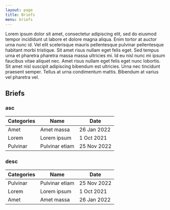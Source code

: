 ```yaml
---
layout: page
title: Briefs
menu: briefs
---
```


Lorem ipsum dolor sit amet, consectetur adipiscing elit, sed do eiusmod tempor incididunt ut labore et dolore magna aliqua. Enim tortor at auctor urna nunc id. Vel elit scelerisque mauris pellentesque pulvinar pellentesque habitant morbi tristique. Sit amet risus nullam eget felis eget. Sed tempus urna et pharetra pharetra massa massa ultricies mi. Id eu nisl nunc mi ipsum faucibus vitae aliquet nec. Amet risus nullam eget felis eget nunc lobortis. Sit amet nisl suscipit adipiscing bibendum est ultricies. Urna nec tincidunt praesent semper. Tellus at urna condimentum mattis. Bibendum at varius vel pharetra vel.

## Briefs

### asc

| **Categories**         | **Name**                     | **Date**                   |
| ---------------------- | ---------------------------- | -------------------------- |
| Amet                   | Amet massa                   | 26 Jan 2022                |
| Lorem                  | Lorem ipsum                  | 1 Oct 2021                 |
| Pulvinar               | Pulvinar etiam               | 25 Nov 2022                | 

### desc

| **Categories**         | **Name**                     | **Date**                   |
| ---------------------- | ---------------------------- | -------------------------- |
| Pulvinar               | Pulvinar etiam               | 25 Nov 2022                | 
| Lorem                  | Lorem ipsum                  | 1 Oct 2021                 |
| Amet                   | Amet massa                   | 26 Jan 2022                |

